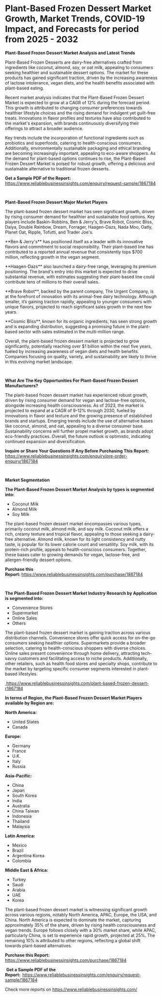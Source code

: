 <p><h1>Plant-Based Frozen Dessert Market Growth, Market Trends, COVID-19 Impact, and Forecasts for period from 2025 - 2032</h1></p><p><strong>Plant-Based Frozen Dessert Market Analysis and Latest Trends</strong></p>
<p><p>Plant-Based Frozen Desserts are dairy-free alternatives crafted from ingredients like coconut, almond, soy, or oat milk, appealing to consumers seeking healthier and sustainable dessert options. The market for these products has gained significant traction, driven by the increasing awareness of lactose intolerance, vegan diets, and the health benefits associated with plant-based eating.</p><p>Recent market analysis indicates that the Plant-Based Frozen Dessert Market is expected to grow at a CAGR of 12% during the forecast period. This growth is attributed to changing consumer preferences towards healthier lifestyle choices and the rising demand for indulgent yet guilt-free treats. Innovations in flavor profiles and textures have also contributed to the market's expansion, with brands continuously diversifying their offerings to attract a broader audience.</p><p>Key trends include the incorporation of functional ingredients such as probiotics and superfoods, catering to health-conscious consumers. Additionally, environmentally sustainable packaging and ethical branding are becoming increasingly important, appealing to eco-aware shoppers. As the demand for plant-based options continues to rise, the Plant-Based Frozen Dessert Market is poised for robust growth, offering a delicious and sustainable alternative to traditional frozen desserts.</p></p>
<p><strong>Get a Sample PDF of the Report:&nbsp;</strong> <a href="https://www.reliablebusinessinsights.com/enquiry/request-sample/1867184?utm_campaign=2760&utm_medium=2&utm_source=Github&utm_content=ia&utm_term=07042025&utm_id=plant-based-frozen-dessert">https://www.reliablebusinessinsights.com/enquiry/request-sample/1867184</a></p>
<p>&nbsp;</p>
<p><strong>Plant-Based Frozen Dessert Major Market Players</strong></p>
<p><p>The plant-based frozen dessert market has seen significant growth, driven by rising consumer demand for healthier and sustainable food options. Key players include Baskin-Robbins, Ben & Jerry's, Brave Robot, Cosmic Bliss, Daiya, Double Rainbow, Dream, Forrager, Haagen-Dazs, Nada Moo, Oatly, Planet Oat, Ripple, Tofutti, and Trader Joe's.</p><p>**Ben & Jerry's** has positioned itself as a leader with its innovative flavors and commitment to social responsibility. Their plant-based line has contributed to a reported annual revenue that consistently tops $700 million, reflecting growth in the vegan segment.</p><p>**Haagen-Dazs** also launched a dairy-free range, leveraging its premium positioning. The brand's entry into this market is expected to drive substantial revenue, with estimates suggesting their plant-based line could contribute tens of millions to their overall sales.</p><p>**Brave Robot**, backed by the parent company, The Urgent Company, is at the forefront of innovation with its animal-free dairy technology. Although smaller, it’s gaining traction rapidly, appealing to younger consumers with unique flavors, projected to reach significant sales growth in the next few years.</p><p>**Cosmic Bliss**, known for its organic ingredients, has seen strong growth and is expanding distribution, suggesting a promising future in the plant-based sector with sales estimated in the multi-million range.</p><p>Overall, the plant-based frozen dessert market is projected to grow significantly, potentially reaching over $1 billion within the next five years, fueled by increasing awareness of vegan diets and health benefits. Companies focusing on quality, variety, and sustainability are likely to thrive in this evolving market landscape.</p></p>
<p>&nbsp;</p>
<p><strong>What Are The Key Opportunities For Plant-Based Frozen Dessert Manufacturers?</strong></p>
<p><p>The plant-based frozen dessert market has experienced robust growth, driven by rising consumer demand for vegan and lactose-free options, alongside increasing health consciousness. As of 2023, the market is projected to expand at a CAGR of 9-12% through 2030, fueled by innovations in flavor and texture and the growing presence of established brands and startups. Emerging trends include the use of alternative bases like coconut, almond, and oat, appealing to a diverse consumer base. Sustainability concerns will further propel market growth, as brands adopt eco-friendly practices. Overall, the future outlook is optimistic, indicating continued expansion and diversification.</p></p>
<p><strong>Inquire or Share Your Questions If Any Before Purchasing This Report:</strong> <a href="https://www.reliablebusinessinsights.com/enquiry/pre-order-enquiry/1867184?utm_campaign=2760&utm_medium=2&utm_source=Github&utm_content=ia&utm_term=07042025&utm_id=plant-based-frozen-dessert">https://www.reliablebusinessinsights.com/enquiry/pre-order-enquiry/1867184</a></p>
<p>&nbsp;</p>
<p><strong>Market Segmentation</strong></p>
<p><strong>The Plant-Based Frozen Dessert Market Analysis by types is segmented into:</strong></p>
<p><ul><li>Coconut Milk</li><li>Almond Milk</li><li>Soy Milk</li></ul></p>
<p><p>The plant-based frozen dessert market encompasses various types, primarily coconut milk, almond milk, and soy milk. Coconut milk offers a rich, creamy texture and tropical flavor, appealing to those seeking a dairy-free alternative. Almond milk, known for its light consistency and nutty taste, is popular for its lower calorie count and versatility. Soy milk, with its protein-rich profile, appeals to health-conscious consumers. Together, these bases cater to growing demands for vegan, lactose-free, and allergen-friendly dessert options.</p></p>
<p><strong>Purchase this Report:&nbsp;</strong><a href="https://www.reliablebusinessinsights.com/purchase/1867184?utm_campaign=2760&utm_medium=2&utm_source=Github&utm_content=ia&utm_term=07042025&utm_id=plant-based-frozen-dessert">https://www.reliablebusinessinsights.com/purchase/1867184</a></p>
<p>&nbsp;</p>
<p><strong>The Plant-Based Frozen Dessert Market Industry Research by Application is segmented into:</strong></p>
<p><ul><li>Convenience Stores</li><li>Supermarket</li><li>Online Sales</li><li>Others</li></ul></p>
<p><p>The plant-based frozen dessert market is gaining traction across various distribution channels. Convenience stores offer quick access for on-the-go consumers seeking healthier options. Supermarkets provide a broader selection, catering to health-conscious shoppers with diverse choices. Online sales present convenience through home delivery, attracting tech-savvy customers and facilitating access to niche products. Additionally, other retailers, such as health food stores and specialty shops, contribute to the market by targeting specific consumer segments interested in plant-based lifestyles.</p></p>
<p><a href="https://www.reliablebusinessinsights.com/plant-based-frozen-dessert-r1867184?utm_campaign=2760&utm_medium=2&utm_source=Github&utm_content=ia&utm_term=07042025&utm_id=plant-based-frozen-dessert">&nbsp;https://www.reliablebusinessinsights.com/plant-based-frozen-dessert-r1867184</a></p>
<p><strong>In terms of Region, the Plant-Based Frozen Dessert Market Players available by Region are:</strong></p>
<p>
    <p> <strong> North America: </strong>
        <ul>
            <li>United States</li>
            <li>Canada</li>
        </ul>
        </p> 
    <p> <strong> Europe: </strong>
        <ul>
            <li>Germany</li>
            <li>France</li>
            <li>U.K.</li>
            <li>Italy</li>
            <li>Russia</li>
        </ul>
        </p> 
    <p> <strong> Asia-Pacific: </strong>
        <ul>
            <li>China</li>
            <li>Japan</li>
            <li>South Korea</li>
            <li>India</li>
            <li>Australia</li>
            <li>China Taiwan</li>
            <li>Indonesia</li>
            <li>Thailand</li>
            <li>Malaysia</li>
        </ul>
        </p> 
    <p> <strong> Latin America: </strong>
        <ul>
            <li>Mexico</li>
            <li>Brazil</li>
            <li>Argentina Korea</li>
            <li>Colombia</li>
        </ul>
        </p> 
    <p> <strong> Middle East & Africa: </strong>
        <ul>
            <li>Turkey</li>
            <li>Saudi</li>
            <li>Arabia</li>
            <li>UAE</li>
            <li>Korea</li>
        </ul>
    </p>
    </p>
<p><p>The plant-based frozen dessert market is witnessing significant growth across various regions, notably North America, APAC, Europe, the USA, and China. North America is expected to dominate the market, capturing approximately 35% of the share, driven by rising health consciousness and vegan trends. Europe follows closely with a 30% market share, while APAC, particularly China, is set to experience rapid growth, projected at 25%. The remaining 10% is attributed to other regions, reflecting a global shift towards plant-based alternatives.</p></p>
<p><strong>Purchase this Report: </strong><a href="https://www.reliablebusinessinsights.com/purchase/1867184?utm_campaign=2760&utm_medium=2&utm_source=Github&utm_content=ia&utm_term=07042025&utm_id=plant-based-frozen-dessert">https://www.reliablebusinessinsights.com/purchase/1867184</a></p>
<p>&nbsp;<strong>Get a Sample PDF of the Report:&nbsp;&nbsp;</strong><a href="https://www.reliablebusinessinsights.com/enquiry/request-sample/1867184?utm_campaign=2760&utm_medium=2&utm_source=Github&utm_content=ia&utm_term=07042025&utm_id=plant-based-frozen-dessert">https://www.reliablebusinessinsights.com/enquiry/request-sample/1867184</a></p>
<p><strong></strong></p>
<p>Check more reports on <a href="https://www.reliablebusinessinsights.com/?utm_campaign=2760&utm_medium=2&utm_source=Github&utm_content=ia&utm_term=07042025&utm_id=plant-based-frozen-dessert">https://www.reliablebusinessinsights.com/</a></p>
